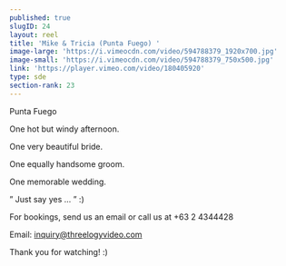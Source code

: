 ```yaml
---
published: true
slugID: 24
layout: reel
title: 'Mike & Tricia (Punta Fuego) '
image-large: 'https://i.vimeocdn.com/video/594788379_1920x700.jpg'
image-small: 'https://i.vimeocdn.com/video/594788379_750x500.jpg'
link: 'https://player.vimeo.com/video/180405920'
type: sde
section-rank: 23
---
```

Punta Fuego

One hot but windy afternoon.

One very beautiful bride.

One equally handsome groom.

One memorable wedding.

” Just say yes … ” :)

For bookings, send us an email or call us at +63 2 4344428

Email: inquiry@threelogyvideo.com

Thank you for watching! :)
